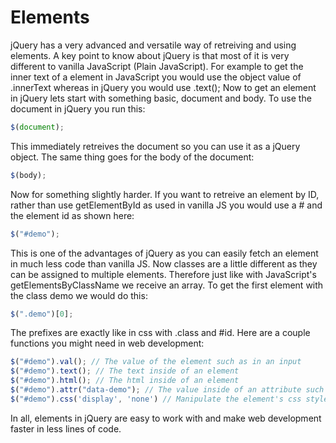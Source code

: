 # Elements

jQuery has a very advanced and versatile way of retreiving and using elements. A key point to know about jQuery is that most of it is very different to vanilla JavaScript (Plain JavaScript). For example to get the inner text of a element in JavaScript you would use the object value of .innerText whereas in jQuery you would use .text(); Now to get an element in jQuery lets start with something basic, document and body. To use the document in jQuery you run this:
```js
$(document);
```
This immediately retreives the document so you can use it as a jQuery object. The same thing goes for the body of the document:
```js
$(body);
```
Now for something slightly harder. If you want to retreive an element by ID, rather than use getElementById as used in vanilla JS you would use a # and the element id as shown here:
```js
$("#demo");
```
This is one of the advantages of jQuery as you can easily fetch an element in much less code than vanilla JS. Now classes are a little different as they can be assigned to multiple elements. Therefore just like with JavaScript's getElementsByClassName we receive an array. To get the first element with the class demo we would do this:
```js
$(".demo")[0];
```
The prefixes are exactly like in css with .class and #id. Here are a couple functions you might need in web development:
```js
$("#demo").val(); // The value of the element such as in an input
$("#demo").text(); // The text inside of an element
$("#demo").html(); // The html inside of an element
$("#demo").attr("data-demo"); // The value inside of an attribute such as data-demo
$("#demo").css('display', 'none') // Manipulate the element's css style
```
In all, elements in jQuery are easy to work with and make web development faster in less lines of code.